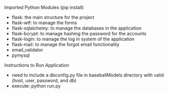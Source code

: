 Imported Python Modules (pip install)
 - flask: the main structure for the project
 - flask-wtf: to manage the forms
 - flask-sqlalchemy: to manage the databases in the application
 - flask-bcrypt: to manage hashing the password for the accounts
 - flask-login: to manage the log in system of the application
 - flask-mail: to manage the forgot email functionality
 - email_validator
 - pymysql

Instructions to Run Application
 - need to include a dbconfig.py file in baseballModels directory with valid (host, user, password, and db)
 - execute: python run.py